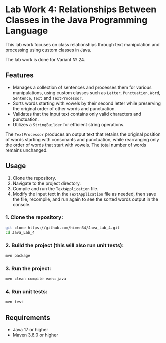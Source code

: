 # Lab Work 4: Relationships Between Classes in the Java Programming Language

This lab work focuses on class relationships through text manipulation and processing using custom classes in Java. 

The lab work is done for Variant № 24.

## Features
- Manages a collection of sentences and processes them for various manipulations, using custom classes such as `Letter`, `Punctuation`, `Word`, `Sentence`, `Text` and  `TextProcessor`.
- Sorts words starting with vowels by their second letter while preserving the original order of other words and punctuation.
- Validates that the input text contains only valid characters and punctuation.
- Utilizes a `StringBuilder` for efficient string operations.

The `TextProcessor` produces an output text that retains the original position of words starting with consonants and punctuation, while rearranging only the order of words that start with vowels. The total number of words remains unchanged.

## Usage
1. Clone the repository.
2. Navigate to the project directory.
3. Compile and run the `TextApplication` file.
4. Modify the input text in the `TextApplication` file as needed, then save the file, recompile, and run again to see the sorted words output in the console.

### 1. Clone the repository:

```bash
git clone https://github.com/himen34/Java_Lab_4.git
cd Java_Lab_4
```

### 2. Build the project (this will also run unit tests):

```bash
mvn package
```

### 3. Run the project:

```bash
mvn clean compile exec:java
```

### 4. Run unit tests:

```bash
mvn test
```

## Requirements

- Java 17 or higher
- Maven 3.6.0 or higher

